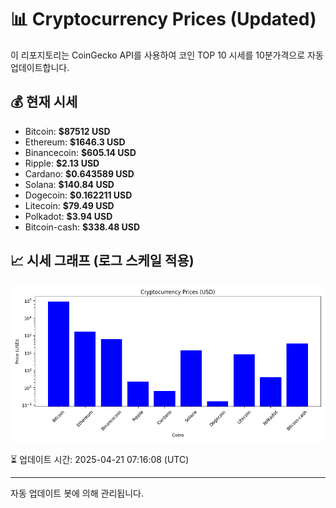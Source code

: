 
# 📊 Cryptocurrency Prices (Updated)

이 리포지토리는 CoinGecko API를 사용하여 코인 TOP 10 시세를 10분가격으로 자동 업데이트합니다.

## 💰 현재 시세
- Bitcoin: **$87512 USD**
- Ethereum: **$1646.3 USD**
- Binancecoin: **$605.14 USD**
- Ripple: **$2.13 USD**
- Cardano: **$0.643589 USD**
- Solana: **$140.84 USD**
- Dogecoin: **$0.162211 USD**
- Litecoin: **$79.49 USD**
- Polkadot: **$3.94 USD**
- Bitcoin-cash: **$338.48 USD**

## 📈 시세 그래프 (로그 스케일 적용)
![Crypto Prices](crypto_prices.png)

⏳ 업데이트 시간: 2025-04-21 07:16:08 (UTC)

---
자동 업데이트 봇에 의해 관리됩니다.
